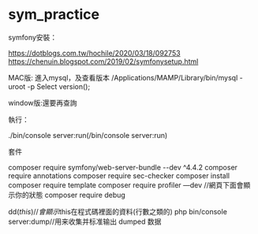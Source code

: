 # sym_practice

symfony安裝：

https://dotblogs.com.tw/hochile/2020/03/18/092753
https://chenuin.blogspot.com/2019/02/symfonysetup.html


MAC版:
進入mysql，及查看版本
/Applications/MAMP/Library/bin/mysql -uroot -p
Select version();


window版:還要再查詢


執行：

./bin/console server:run(/bin/console server:run)

套件

composer require symfony/web-server-bundle --dev ^4.4.2
composer require annotations
composer require sec-checker 
composer install
composer require template
composer require profiler —dev //網頁下面會顯示你的狀態
composer require debug



dd($this) //會顯示$this在程式碼裡面的資料(行數之類的)
php bin/console server:dump//用来收集并标准输出 dumped 数据
